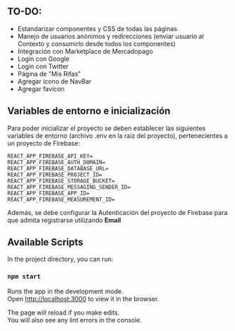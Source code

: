 ## TO-DO:

- Estandarizar componentes y CSS de todas las páginas
- Manejo de usuarios anónimos y redirecciones (enviar usuario al Contexto y consumirlo desde todos los componentes)
- Integración con Marketplace de Mercadopago
- Login con Google
- Login con Twitter
- Página de "Mis Rifas"
- Agregar ícono de NavBar <br />
- Agregar favicon <br />


## Variables de entorno e inicialización

Para poder inicializar el proyecto se deben establecer las siguientes variables de entorno (archivo .env en la raiz del proyecto), pertenecientes a un proyecto de Firebase:<br />

```
REACT_APP_FIREBASE_API_KEY=
REACT_APP_FIREBASE_AUTH_DOMAIN=
REACT_APP_FIREBASE_DATABASE_URL=
REACT_APP_FIREBASE_PROJECT_ID=
REACT_APP_FIREBASE_STORAGE_BUCKET=
REACT_APP_FIREBASE_MESSAGING_SENDER_ID=
REACT_APP_FIREBASE_APP_ID=
REACT_APP_FIREBASE_MEASUREMENT_ID=
```
Además, se debe configurar la Autenticación del proyecto de Firebase para que admita registrarse utilizando **Email**

## Available Scripts

In the project directory, you can run:

### `npm start`

Runs the app in the development mode.<br />
Open [http://localhost:3000](http://localhost:3000) to view it in the browser.

The page will reload if you make edits.<br />
You will also see any lint errors in the console.
